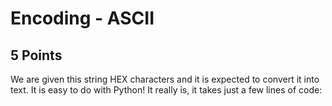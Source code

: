 # Encoding - ASCII
## 5 Points

We are given this string HEX characters and it is expected to convert it into text. It is easy to do with Python!
It really is, it takes just a few lines of code:
